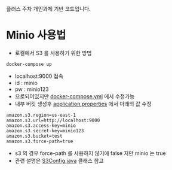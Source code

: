플러스 주차 개인과제 기반 코드입니다.

# Minio 사용법
- 로컬에서 S3 를 사용하기 위한 방법
```shell
docker-compose up
```
- localhost:9000 접속
- id : minio
- pw : minio123
- 으로되어있지만 [docker-compose.yml](docker-compose.yml) 에서 수정가능
- 내부 버킷 생성후 [application.properties](src/main/resources/application.properties) 에서 아래의 값 수정
```properties
amazon.s3.region=us-east-1
amazon.s3.url=http://localhost:9000
amazon.s3.access-key=minio
amazon.s3.secret-key=minio123
amazon.s3.bucket=test
amazon.s3.force-path=true
```
- s3 의 경우 force-path 를 사용하지 않기에 false 지만 minio 는 true
- 관련 설명은 [S3Config.java](src/main/java/com/example/demo/config/S3Config.java) 클래스 참고